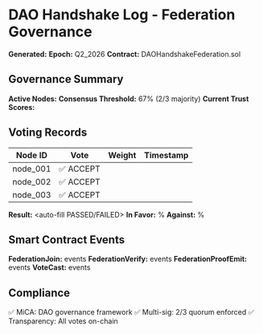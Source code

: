 # DAO Handshake Log - Federation Governance

**Generated:** <auto-fill timestamp>
**Epoch:** Q2_2026
**Contract:** DAOHandshakeFederation.sol

## Governance Summary

**Active Nodes:** <auto-fill count>
**Consensus Threshold:** 67% (2/3 majority)
**Current Trust Scores:** <auto-fill average>

## Voting Records

| Node ID | Vote | Weight | Timestamp |
|---------|------|--------|-----------|
| node_001 | ✅ ACCEPT | <auto-fill weight> | <auto-fill timestamp> |
| node_002 | ✅ ACCEPT | <auto-fill weight> | <auto-fill timestamp> |
| node_003 | ✅ ACCEPT | <auto-fill weight> | <auto-fill timestamp> |

**Result:** <auto-fill PASSED/FAILED>
**In Favor:** <auto-fill>%
**Against:** <auto-fill>%

## Smart Contract Events

**FederationJoin:** <auto-fill count> events
**FederationVerify:** <auto-fill count> events
**FederationProofEmit:** <auto-fill count> events
**VoteCast:** <auto-fill count> events

## Compliance

✅ MiCA: DAO governance framework
✅ Multi-sig: 2/3 quorum enforced
✅ Transparency: All votes on-chain

